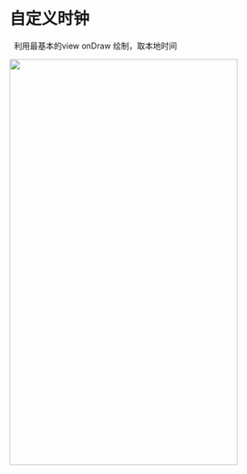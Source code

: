 # 自定义时钟
   利用最基本的view onDraw 绘制，取本地时间 
   
 <img src="https://github.com/moonljt521/moonClcok/blob/master/img/1.jpg" width=400 height=711 />
